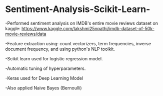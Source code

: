 # Sentiment-Analysis-Scikit-Learn-
-Performed sentiment analysis on IMDB's entire movie reviews dataset on kaggle:
  https://www.kaggle.com/lakshmi25npathi/imdb-dataset-of-50k-movie-reviews/data
  
-Feature extraction using: count vectorizers, term frequencies, inverse document frequency, and using python's NLP toolkit.

-Scikit learn used for logistic regression model.

-Automatic tuning of hyperparameters.

-Keras used for Deep Learning Model

-Also applied Naive Bayes (Bernoulli) 
